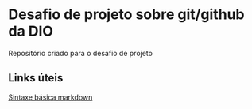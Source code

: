 # Desafio de projeto sobre git/github da DIO
Repositório criado para o desafio de projeto
## Links úteis
[Sintaxe básica markdown](https://github.com/penegeco/dio-desafio-github-primeiro-repositorio.git)
